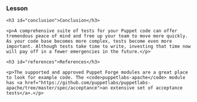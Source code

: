 <script src="https://try.puppet.com/js/selfpaced.js"></script>

<div id="instructions">
  <h3 class="instruction-header">
    <strong><i class="fa fa-graduation-cap"></i> Lesson</strong>
  </h3>
  <div class="instruction-content">

    <h3 id="conclusion">Conclusion</h3>

    <p>A comprehensive suite of tests for your Puppet code can offer tremendous peace of mind and free up your team to move more quickly. As your code base becomes more complex, tests become even more important. Although tests take time to write, investing that time now will pay off in a fewer emergencies in the future.</p>

    <h3 id="references">References</h3>

    <p>The supported and approved Puppet Forge modules are a great place to look for example code. The <code>puppetlabs-apache</code> module has <a href="https://github.com/puppetlabs/puppetlabs-apache/tree/master/spec/acceptance">an extensive set of acceptance tests</a>.</p>

  </div>
</div>